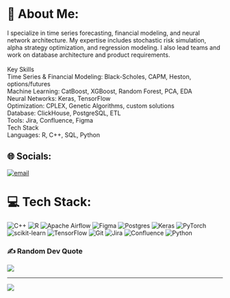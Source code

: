 # 💫 About Me:
I specialize in time series forecasting, financial modeling, and neural network architecture. My expertise includes stochastic risk simulation, alpha strategy optimization, and regression modeling. I also lead teams and work on database architecture and product requirements.<br><br>Key Skills<br>Time Series & Financial Modeling: Black-Scholes, CAPM, Heston, options/futures<br>Machine Learning: CatBoost, XGBoost, Random Forest, PCA, EDA<br>Neural Networks: Keras, TensorFlow<br>Optimization: CPLEX, Genetic Algorithms, custom solutions<br>Database: ClickHouse, PostgreSQL, ETL<br>Tools: Jira, Confluence, Figma<br>Tech Stack<br>Languages: R, C++, SQL, Python


## 🌐 Socials:
[![email](https://img.shields.io/badge/Email-D14836?logo=gmail&logoColor=white)](mailto:nikserbur) 

# 💻 Tech Stack:
![C++](https://img.shields.io/badge/c++-%2300599C.svg?style=for-the-badge&logo=c%2B%2B&logoColor=white) ![R](https://img.shields.io/badge/r-%23276DC3.svg?style=for-the-badge&logo=r&logoColor=white) ![Apache Airflow](https://img.shields.io/badge/Apache%20Airflow-017CEE?style=for-the-badge&logo=Apache%20Airflow&logoColor=white) ![Figma](https://img.shields.io/badge/figma-%23F24E1E.svg?style=for-the-badge&logo=figma&logoColor=white) ![Postgres](https://img.shields.io/badge/postgres-%23316192.svg?style=for-the-badge&logo=postgresql&logoColor=white) ![Keras](https://img.shields.io/badge/Keras-%23D00000.svg?style=for-the-badge&logo=Keras&logoColor=white) ![PyTorch](https://img.shields.io/badge/PyTorch-%23EE4C2C.svg?style=for-the-badge&logo=PyTorch&logoColor=white) ![scikit-learn](https://img.shields.io/badge/scikit--learn-%23F7931E.svg?style=for-the-badge&logo=scikit-learn&logoColor=white) ![TensorFlow](https://img.shields.io/badge/TensorFlow-%23FF6F00.svg?style=for-the-badge&logo=TensorFlow&logoColor=white) ![Git](https://img.shields.io/badge/git-%23F05033.svg?style=for-the-badge&logo=git&logoColor=white) ![Jira](https://img.shields.io/badge/jira-%230A0FFF.svg?style=for-the-badge&logo=jira&logoColor=white) ![Confluence](https://img.shields.io/badge/confluence-%23172BF4.svg?style=for-the-badge&logo=confluence&logoColor=white) ![Python](https://img.shields.io/badge/python-3670A0?style=for-the-badge&logo=python&logoColor=ffdd54)

### ✍️ Random Dev Quote
![](https://quotes-github-readme.vercel.app/api?type=horizontal&theme=radical)

---
[![](https://visitcount.itsvg.in/api?id=nikserbur&icon=0&color=0)](https://visitcount.itsvg.in)

<!-- Proudly created with GPRM ( https://gprm.itsvg.in ) -->
